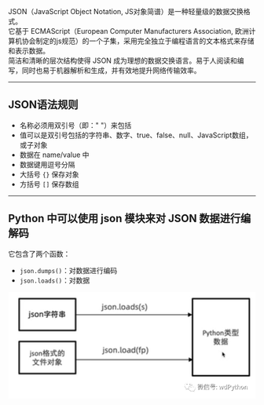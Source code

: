 JSON（JavaScript Object Notation, JS对象简谱）是一种轻量级的数据交换格式。  
它基于 ECMAScript（European Computer Manufacturers Association, 欧洲计算机协会制定的js规范）的一个子集，采用完全独立于编程语言的文本格式来存储和表示数据。  
简洁和清晰的层次结构使得 JSON 成为理想的数据交换语言。易于人阅读和编写，同时也易于机器解析和生成，并有效地提升网络传输效率。

---

## JSON语法规则

- 名称必须用双引号（即：" "）来包括
- 值可以是双引号包括的字符串、数字、true、false、null、JavaScript数组，或子对象
- 数据在 name/value 中
- 数据键用逗号分隔
- 大括号 `{}` 保存对象
- 方括号 `[]` 保存数组

---

## Python 中可以使用 json 模块来对 JSON 数据进行编解码

它包含了两个函数：

- `json.dumps()`：对数据进行编码
- `json.loads()`：对数据

![alt text](9ab9367153ee84b66b8bf99ff08d0710-1.png)